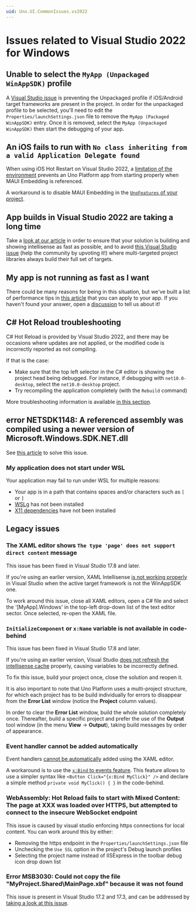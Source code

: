 ```yaml
---
uid: Uno.UI.CommonIssues.vs2022
---
```


# Issues related to Visual Studio 2022 for Windows

## Unable to select the `MyApp (Unpackaged WinAppSDK)` profile

A [Visual Studio issue](https://developercommunity.visualstudio.com/t/WinAppSDK-Unpackaged-profile-cannot-be-s/10643735) is preventing the Unpackaged profile if iOS/Android target frameworks are present in the project. In order for the unpackaged profile to be selected, you'll need to edit the `Properties/launchSettings.json` file to remove the `MyApp (Packaged WinAppSDK)` entry. Once it is removed, select the `MyApp (Unpackaged WinAppSDK)` then start the debugging of your app.

## An iOS fails to run with `No class inheriting from a valid Application Delegate found`

When using iOS Hot Restart on Visual Studio 2022, a [limitation of the environment](https://developercommunity.visualstudio.com/t/iOS-Hot-Restart-does-not-work-for-non-MA/10714660) prevents an Uno Platform app from starting properly when MAUI Embedding is referenced.

A workaround is to disable MAUI Embedding in the [`UnoFeatures` of your project](xref:Uno.Features.Uno.Sdk#uno-platform-features).

## App builds in Visual Studio 2022 are taking a long time

Take a [look at our article](xref:Build.Solution.TargetFramework-override) in order to ensure that your solution is building and showing intellisense as fast as possible, and to avoid [this Visual Studio issue](https://developercommunity.visualstudio.com/t/Building-a-cross-targeted-project-with-m/651372?space=8&q=building-a-cross-targeted-project-with-many-target) (help the community by upvoting it!) where multi-targeted project libraries always build their full set of targets.

## My app is not running as fast as I want

There could be many reasons for being in this situation, but we've built a list of performance tips in [this article](xref:Uno.Development.Performance) that you can apply to your app. If you haven't found your answer, open a [discussion](https://github.com/unoplatform/uno/discussions) to tell us about it!

## C# Hot Reload troubleshooting

C# Hot Reload is provided by Visual Studio 2022, and there may be occasions where updates are not applied, or the modified code is incorrectly reported as not compiling.

If that is the case:

- Make sure that the top left selector in the C# editor is showing the project head being debugged. For instance, if debugging with `net10.0-desktop`, select the `net10.0-desktop` project.
- Try recompiling the application completely (with the `Rebuild` command)

More troubleshooting information is available [in this section](xref:Uno.Features.HotReload).

## error NETSDK1148: A referenced assembly was compiled using a newer version of Microsoft.Windows.SDK.NET.dll

See [this article](features/winapp-sdk-specifics.md#adjusting-windows-sdk-references) to solve this issue.

### My application does not start under WSL

Your application may fail to run under WSL for multiple reasons:

- Your app is in a path that contains spaces and/or characters such as `[` or `]`
- [WSLg](xref:Uno.GetStarted.vs2022#additional-setup-for-windows-subsystem-for-linux-wsl) has not been installed
- [X11 dependencies](xref:Uno.GetStarted.vs2022#additional-setup-for-skia-desktop-projects) have not been installed

## Legacy issues

### The XAML editor shows `The type 'page' does not support direct content` message

This issue has been fixed in Visual Studio 17.8 and later.

If you're using an earlier version, XAML Intellisense [is not working properly](https://developercommunity.visualstudio.com/content/problem/587980/xaml-intellisense-does-not-use-contentpropertyattr.html) in Visual Studio when the active target framework is not the WinAppSDK one.

To work around this issue, close all XAML editors, open a C# file and select the '[MyApp].Windows' in the top-left drop-down list of the text editor sector. Once selected, re-open the XAML file.

### `InitializeComponent` or `x:Name` variable is not available in code-behind

This issue has been fixed in Visual Studio 17.8 and later.

If you're using an earlier version, Visual Studio [does not refresh the intellisense cache](https://developercommunity.visualstudio.com/content/problem/588021/the-compile-itemgroup-intellisense-cache-is-not-re.html) properly, causing variables to be incorrectly defined.

To fix this issue, build your project once, close the solution and reopen it.

It is also important to note that Uno Platform uses a multi-project structure, for which each project has to be build individually for errors to disappear from the **Error List** window (notice the **Project** column values).

In order to clear the **Error List** window, build the whole solution completely once. Thereafter, build a specific project and prefer the use of the **Output** tool window (in the menu **View** -> **Output**), taking build messages by order of appearance.

### Event handler cannot be added automatically

Event handlers [cannot be automatically](https://github.com/unoplatform/uno/issues/1348#issuecomment-520300471) added using the XAML editor.

A workaround is to use the [`x:Bind` to events feature](features/windows-ui-xaml-xbind.md#examples). This feature allows to use a simpler syntax like `<Button Click="{x:Bind MyClick}" />` and declare a simple method `private void MyClick() { }` in the code-behind.

### WebAssembly: Hot Reload fails to start with Mixed Content: The page at XXX was loaded over HTTPS, but attempted to connect to the insecure WebSocket endpoint

This issue is caused by visual studio enforcing https connections for local content. You can work around this by either:

- Removing the https endpoint in the `Properties/launchSettings.json` file
- Unchecking the `Use SSL` option in the project's Debug launch profiles
- Selecting the project name instead of IISExpress in the toolbar debug icon drop down list

### Error MSB3030: Could not copy the file "MyProject.Shared\MainPage.xbf" because it was not found

This issue is present in Visual Studio 17.2 and 17.3, and can be addressed by [taking a look at this issue](https://github.com/unoplatform/uno/discussions/5007#discussioncomment-2583741).
